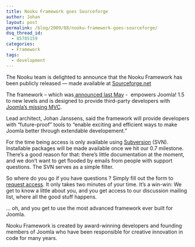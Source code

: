 ```yaml
---
title: Nooku Framework goes Sourceforge
author: Johan
layout: post
permalink: /blog/2009/08/nooku-framework-goes-sourceforge/
dsq_thread_id:
  - 85785159
categories:
  - Framework
tags:
  - development
---
```

<a title="nooku framework on sourceforge" href="https://sourceforge.net/projects/nooku-framework/" target="_blank"><img style="border: 0pt none;" src="http://farm5.static.flickr.com/4036/4541612308_1f491ba1f3_o.png" border="0" alt="" align="right" /></a>

The Nooku team is delighted to announce that the Nooku Framework has been publicly released — made available at [Sourceforge.net ][1]

The framework &#8211; which was[ announced last May][2] -  empowers Joomla! 1.5 to new levels and is designed to provide third-party developers with [Joomla&#8217;s missing MVC][3].

Lead architect, Johan Janssens, said the framework will provide developers with &#8220;future-proof&#8221; tools to &#8220;enable exciting and efficient ways to make Joomla better through extendable developement.&#8221;  
<!--more-->

  
For the time being access is only available using <a title="nooku framework subversion code repository" href="https://nooku-framework.svn.sourceforge.net/svnroot/nooku-framework/" target="_blank">Subversion</a> (SVN). Installable packages will be made available once we hit our 0.7 milestone. There&#8217;s a good reason for that: there&#8217;s little documentation at the moment, and we don&#8217;t want to get flooded by emails from people with support questions. The SVN serves as a simple filter.

So where do you go if you have questions ? Simply fill out the form to <a title="get code access and support for nooku framework" href="en/framework/request.html" target="_blank">request access</a>. It only takes two minutes of your time. It&#8217;s a win-win: We get to know a little about you, and you get access to our discussion mailing list, where all the good stuff happens.

&#8230; oh, and you get to use the most advanced framework ever built for Joomla.

Nooku Framework is created by award-winning developers and founding members of Joomla who have been responsible for creative innovation in code for many years.

 [1]: https://sourceforge.net/projects/nooku-framework/
 [2]: en/buzz/95-nooku-framework-the-api-that-speaks-for-itself.html
 [3]: http://blog.rmdstudio.com/2009/05/23/nooku-framework-is-joomlas-missing-mvc-core/